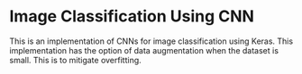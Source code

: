# Image Classification Using CNN

This is an implementation of CNNs for image classification using Keras. This implementation has the option of data augmentation when the dataset is small. This is to mitigate overfitting.  
